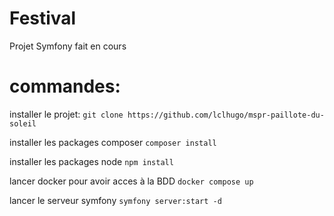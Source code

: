 # Festival

Projet Symfony fait en cours

# commandes:

installer le projet:
`git clone https://github.com/lclhugo/mspr-paillote-du-soleil`

installer les packages composer
`composer install`

installer les packages node
`npm install`

lancer docker pour avoir acces à la BDD
`docker compose up`

lancer le serveur symfony
`symfony server:start -d`

